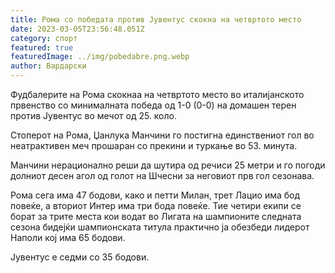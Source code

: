 ```yaml
---
title: Рома со победата против Јувентус скокна на четвртото место
date: 2023-03-05T23:56:48.051Z
category: спорт
featured: true
featuredImage: ../img/pobedabre.png.webp
author: Вардарски
---
```


Фудбалерите на Рома скокнаа на четвртото место во италијанското првенство со минималната победа од 1-0 (0-0) на домашен терен против Јувентус во мечот од 25. коло.

Стоперот на Рома, Џанлука Манчини го постигна единствениот гол во неатрактивен меч прошаран со прекини и туркање во 53. минута.

Манчини нерационално реши да шутира од речиси 25 метри и го погоди долниот десен агол од голот на Шчесни за неговиот прв гол сезонава.

Рома сега има 47 бодови, како и петти Милан, трет Лацио има бод повеќе, а вториот Интер има три бода повеќе. Тие четири екипи се борат за трите места кои водат во Лигата на шампионите следната сезона бидејќи шампионската титула практично ја обезбеди лидерот Наполи кој има 65 бодови.

Јувентус е седми со 35 бодови.
